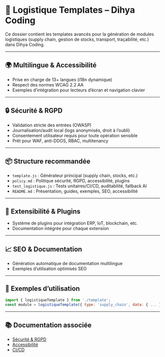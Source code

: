 # 🚚 Logistique Templates – Dihya Coding

Ce dossier contient les templates avancés pour la génération de modules logistiques (supply chain, gestion de stocks, transport, traçabilité, etc.) dans Dihya Coding.

---

## 🌍 Multilingue & Accessibilité
- Prise en charge de 13+ langues (i18n dynamique)
- Respect des normes WCAG 2.2 AA
- Exemples d’intégration pour lecteurs d’écran et navigation clavier

---

## 🔒 Sécurité & RGPD
- Validation stricte des entrées (OWASP)
- Journalisation/audit local (logs anonymisés, droit à l’oubli)
- Consentement utilisateur requis pour toute opération sensible
- Prêt pour WAF, anti-DDOS, RBAC, multitenancy

---

## 📦 Structure recommandée
- `template.js` : Générateur principal (supply chain, stocks, etc.)
- `policy.md` : Politique sécurité, RGPD, accessibilité, plugins
- `test_logistique.js` : Tests unitaires/CI/CD, auditabilité, fallback AI
- `README.md` : Présentation, guides, exemples, SEO, accessibilité

---

## 🧩 Extensibilité & Plugins
- Système de plugins pour intégration ERP, IoT, blockchain, etc.
- Documentation intégrée pour chaque extension

---

## 📈 SEO & Documentation
- Génération automatique de documentation multilingue
- Exemples d’utilisation optimisés SEO

---

## 🧪 Exemples d’utilisation
```js
import { logistiqueTemplate } from './template';
const module = logistiqueTemplate({ type: 'supply_chain', data: { ... } });
```

---

## 📚 Documentation associée
- [Sécurité & RGPD](../../../securite/policy.md)
- [Accessibilité](../../../../ACCESSIBILITY_GUIDE.md)
- [CI/CD](../../../../RELEASE_CHECKLIST.md)
